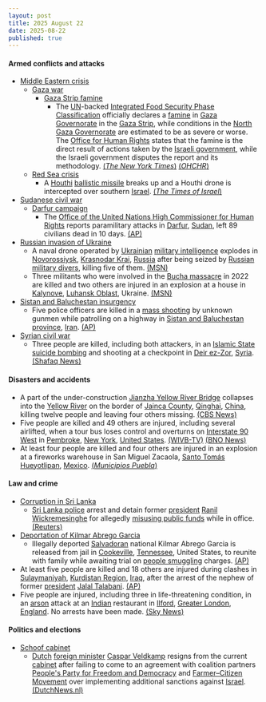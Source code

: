```yaml
---
layout: post
title: 2025 August 22
date: 2025-08-22
published: true
---
```



#### Armed conflicts and attacks

* [Middle Eastern crisis](https://en.wikipedia.org/wiki/Middle_Eastern_crisis_%282023%E2%80%93present%29 "Middle Eastern crisis (2023–present)")
  * [Gaza war](https://en.wikipedia.org/wiki/Gaza_war "Gaza war")
    * [Gaza Strip famine](https://en.wikipedia.org/wiki/Gaza_Strip_famine "Gaza Strip famine")
      * The [UN](https://en.wikipedia.org/wiki/United_Nations "United Nations")-backed [Integrated Food Security Phase Classification](https://en.wikipedia.org/wiki/Integrated_Food_Security_Phase_Classification "Integrated Food Security Phase Classification") officially declares a [famine](https://en.wikipedia.org/wiki/Famine "Famine") in [Gaza Governorate](https://en.wikipedia.org/wiki/Gaza_Governorate "Gaza Governorate") in the [Gaza Strip](https://en.wikipedia.org/wiki/Gaza_Strip "Gaza Strip"), while conditions in the [North Gaza Governorate](https://en.wikipedia.org/wiki/North_Gaza_Governorate "North Gaza Governorate") are estimated to be as severe or worse. The [Office for Human Rights](https://en.wikipedia.org/wiki/OHCHR "OHCHR") states that the famine is the direct result of actions taken by the [Israeli government](https://en.wikipedia.org/wiki/Israeli_government "Israeli government"), while the Israeli government disputes the report and its methodology. [(*The New York Times*)](https://www.nytimes.com/2025/08/22/world/middleeast/famine-gaza-city-israel.html) [(*OHCHR*)](https://www.ohchr.org/en/press-releases/2025/08/turk-says-gaza-governorate-famine-direct-result-israeli-government-actions)
  * [Red Sea crisis](https://en.wikipedia.org/wiki/Red_Sea_crisis "Red Sea crisis")
    * A [Houthi](https://en.wikipedia.org/wiki/Houthi "Houthi") [ballistic missile](https://en.wikipedia.org/wiki/Ballistic_missile "Ballistic missile") breaks up and a Houthi drone is intercepted over southern [Israel](https://en.wikipedia.org/wiki/Israel "Israel"). [(*The Times of Israel*)](https://www.timesofisrael.com/idf-downs-houthi-drone-over-southern-israel-after-several-failed-attempts/)
* [Sudanese civil war](https://en.wikipedia.org/wiki/Sudanese_civil_war_%282023%E2%80%93present%29 "Sudanese civil war (2023–present)")
  * [Darfur campaign](https://en.wikipedia.org/wiki/Darfur_campaign_%282023%E2%80%93present%29 "Darfur campaign (2023–present)")
    * The [Office of the United Nations High Commissioner for Human Rights](https://en.wikipedia.org/wiki/Office_of_the_United_Nations_High_Commissioner_for_Human_Rights "Office of the United Nations High Commissioner for Human Rights") reports paramilitary attacks in [Darfur](https://en.wikipedia.org/wiki/Darfur "Darfur"), [Sudan](https://en.wikipedia.org/wiki/Sudan "Sudan"), left 89 civilians dead in 10 days. [(AP)](https://apnews.com/article/sudan-far-ataques-milicias-guerra-9ee980b4c55a4cd8111c16c0f4a3c680)
* [Russian invasion of Ukraine](https://en.wikipedia.org/wiki/Russian_invasion_of_Ukraine "Russian invasion of Ukraine")
  * A naval drone operated by [Ukrainian](https://en.wikipedia.org/wiki/Ukraine "Ukraine") [military intelligence](https://en.wikipedia.org/wiki/Main_Directorate_of_Intelligence_%28Ukraine%29 "Main Directorate of Intelligence (Ukraine)") explodes in [Novorossiysk](https://en.wikipedia.org/wiki/Novorossiysk "Novorossiysk"), [Krasnodar Krai](https://en.wikipedia.org/wiki/Krasnodar_Krai "Krasnodar Krai"), [Russia](https://en.wikipedia.org/wiki/Russia "Russia") after being seized by [Russian military divers](https://en.wikipedia.org/wiki/Russian_commando_frogmen "Russian commando frogmen"), killing five of them. [(MSN)](https://www.msn.com/en-ca/news/world/ukrainian-naval-drone-explosion-in-novorossiysk-bay-kills-5-elite-russian-divers-intelligence-claims/ar-AA1L0L8X?ocid=winp1taskbar&cvid=82a1facb13f34181faf6ae93f242cbef&ei=8)
  * Three militants who were involved in the [Bucha massacre](https://en.wikipedia.org/wiki/Bucha_massacre "Bucha massacre") in 2022 are killed and two others are injured in an explosion at a house in [Kalynove](https://en.wikipedia.org/wiki/Kalynove "Kalynove"), [Luhansk Oblast](https://en.wikipedia.org/wiki/Luhansk_Oblast "Luhansk Oblast"), Ukraine. [(MSN)](https://www.msn.com/en-ca/news/world/explosion-in-luhansk-region-eliminates-russian-militants-involved-in-bucha-atrocities/ar-AA1L5smR?ocid=winp1taskbar&cvid=3c16e386452c4361e9a414f4b543910e&ei=29)
* [Sistan and Baluchestan insurgency](https://en.wikipedia.org/wiki/Sistan_and_Baluchestan_insurgency "Sistan and Baluchestan insurgency")
  * Five police officers are killed in a [mass shooting](https://en.wikipedia.org/wiki/Mass_shooting "Mass shooting") by unknown gunmen while patrolling on a highway in [Sistan and Baluchestan province](https://en.wikipedia.org/wiki/Sistan_and_Baluchestan_province "Sistan and Baluchestan province"), [Iran](https://en.wikipedia.org/wiki/Iran "Iran"). [(AP)](https://apnews.com/article/iran-policia-tiroteo-sistan-baluchistan-pistoleros-cb687876d9bd8968f18a429d084878a2)
* [Syrian civil war](https://en.wikipedia.org/wiki/Syrian_civil_war "Syrian civil war")
  * Three people are killed, including both attackers, in an [Islamic State](https://en.wikipedia.org/wiki/Islamic_State "Islamic State") [suicide bombing](https://en.wikipedia.org/wiki/Suicide_bombing "Suicide bombing") and shooting at a checkpoint in [Deir ez-Zor](https://en.wikipedia.org/wiki/Deir_ez-Zor "Deir ez-Zor"), [Syria](https://en.wikipedia.org/wiki/Syria "Syria"). [(Shafaq News)](https://shafaq.com/en/Middle-East/ISIS-suicide-attack-targets-checkpoint-in-Syria-s-Deir-ez-Zor)

#### Disasters and accidents

* A part of the under-construction [Jianzha Yellow River Bridge](https://en.wikipedia.org/wiki/Jianzha_Yellow_River_Bridge "Jianzha Yellow River Bridge") collapses into the [Yellow River](https://en.wikipedia.org/wiki/Yellow_River "Yellow River") on the border of [Jainca County](https://en.wikipedia.org/wiki/Jainca_County "Jainca County"), [Qinghai](https://en.wikipedia.org/wiki/Qinghai "Qinghai"), [China](https://en.wikipedia.org/wiki/China "China"), killing twelve people and leaving four others missing. [(CBS News)](https://www.cbsnews.com/news/china-bridge-collapse-yellow-river-video-state-media-say-6-deaths/)
* Five people are killed and 49 others are injured, including several airlifted, when a tour bus loses control and overturns on [Interstate 90 West](https://en.wikipedia.org/wiki/Interstate_90_in_New_York "Interstate 90 in New York") in [Pembroke](https://en.wikipedia.org/wiki/Pembroke%2C_New_York "Pembroke, New York"), [New York](https://en.wikipedia.org/wiki/New_York_%28state%29 "New York (state)"), [United States](https://en.wikipedia.org/wiki/United_States "United States"). [(WIVB-TV)](https://www.wivb.com/news/local-news/western-new-york/genesee-county/all-lanes-closed-after-bus-crash-on-i-90-in-pembroke/) [(BNO News)](https://bnonews.com/index.php/2025/08/tour-bus-from-niagara-falls-overturns-in-new-york-4-dead-dozens-hurt/)
* At least four people are killed and four others are injured in an explosion at a fireworks warehouse in San Miguel Zacaola, [Santo Tomás Hueyotlipan](https://en.wikipedia.org/wiki/Santo_Tom%C3%A1s_Hueyotlipan "Santo Tomás Hueyotlipan"), [Mexico](https://en.wikipedia.org/wiki/Mexico "Mexico"). [(*Municipios Puebla*)](https://municipiospuebla.mx/nota/2025-08-22/hueyotlipan/cuatro-muertos-deja-explosi%C3%B3n-de-polvor%C3%ADn-en-san-miguel-zacaola-sedena)

#### Law and crime

* [Corruption in Sri Lanka](https://en.wikipedia.org/wiki/Corruption_in_Sri_Lanka "Corruption in Sri Lanka")
  * [Sri Lanka police](https://en.wikipedia.org/wiki/Sri_Lanka_police "Sri Lanka police") arrest and detain former [president](https://en.wikipedia.org/wiki/President_of_Sri_Lanka "President of Sri Lanka") [Ranil Wickremesinghe](https://en.wikipedia.org/wiki/Ranil_Wickremesinghe "Ranil Wickremesinghe") for allegedly [misusing public funds](https://en.wikipedia.org/wiki/Political_corruption "Political corruption") while in office. [(Reuters)](https://www.reuters.com/world/asia-pacific/sri-lankas-former-president-wickremesinghe-remanded-over-alleged-misuse-state-2025-08-22/)
* [Deportation of Kilmar Abrego Garcia](https://en.wikipedia.org/wiki/Deportation_of_Kilmar_Abrego_Garcia "Deportation of Kilmar Abrego Garcia")
  * Illegally deported [Salvadoran](https://en.wikipedia.org/wiki/El_Salvador "El Salvador") national Kilmar Abrego Garcia is released from jail in [Cookeville](https://en.wikipedia.org/wiki/Cookeville%2C_Tennessee "Cookeville, Tennessee"), [Tennessee](https://en.wikipedia.org/wiki/Tennessee "Tennessee"), United States, to reunite with family while awaiting trial on [people smuggling](https://en.wikipedia.org/wiki/People_smuggling "People smuggling") charges. [(AP)](https://apnews.com/article/abrego-garcia-jail-release-deportation-trial-6eb8e95da3bfb7b7ed89dc156702b295)
* At least five people are killed and 18 others are injured during clashes in [Sulaymaniyah](https://en.wikipedia.org/wiki/Sulaymaniyah "Sulaymaniyah"), [Kurdistan Region](https://en.wikipedia.org/wiki/Kurdistan_Region "Kurdistan Region"), [Iraq](https://en.wikipedia.org/wiki/Iraq "Iraq"), after the arrest of the nephew of former [president](https://en.wikipedia.org/wiki/President_of_Iraq "President of Iraq") [Jalal Talabani](https://en.wikipedia.org/wiki/Jalal_Talabani "Jalal Talabani"). [(AP)](https://apnews.com/article/irak-politico-kurdo-detenido-enfrentamientos-065433c8fcf6298c9a417668820c8d49)
* Five people are injured, including three in life-threatening condition, in an [arson](https://en.wikipedia.org/wiki/Arson "Arson") attack at an [Indian](https://en.wikipedia.org/wiki/India "India") restaurant in [Ilford](https://en.wikipedia.org/wiki/Ilford "Ilford"), [Greater London](https://en.wikipedia.org/wiki/Greater_London "Greater London"), [England](https://en.wikipedia.org/wiki/England "England"). No arrests have been made. [(Sky News)](https://news.sky.com/story/three-people-in-a-life-threatening-condition-after-arson-attack-at-restaurant-13416616)

#### Politics and elections

* [Schoof cabinet](https://en.wikipedia.org/wiki/Schoof_cabinet "Schoof cabinet")
  * [Dutch](https://en.wikipedia.org/wiki/Netherlands "Netherlands") [foreign minister](https://en.wikipedia.org/wiki/Minister_of_Foreign_Affairs_of_the_Netherlands "Minister of Foreign Affairs of the Netherlands") [Caspar Veldkamp](https://en.wikipedia.org/wiki/Caspar_Veldkamp "Caspar Veldkamp") resigns from the current [cabinet](https://en.wikipedia.org/wiki/Cabinet_of_the_Netherlands "Cabinet of the Netherlands") after failing to come to an agreement with coalition partners [People's Party for Freedom and Democracy](https://en.wikipedia.org/wiki/People%27s_Party_for_Freedom_and_Democracy "People's Party for Freedom and Democracy") and [Farmer–Citizen Movement](https://en.wikipedia.org/wiki/Farmer%E2%80%93Citizen_Movement "Farmer–Citizen Movement") over implementing additional sanctions against [Israel](https://en.wikipedia.org/wiki/Israel "Israel"). [(DutchNews.nl)](https://www.dutchnews.nl/2025/08/no-extra-measures-against-israel-dutch-foreign-minister-resigns/)
